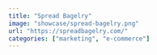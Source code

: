 ```yaml
---
title: "Spread Bagelry"
image: "showcase/spread-bagelry.png"
url: "https://spreadbagelry.com/"
categories: ["marketing", "e-commerce"]
---
```

